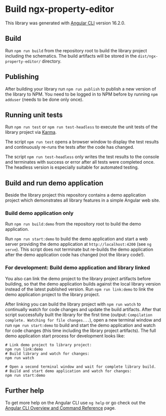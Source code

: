 # Build ngx-property-editor

This library was generated with [Angular CLI](https://github.com/angular/angular-cli) version 16.2.0.

## Build

Run `npm run build` from the repository root to build the library project including the schematics. The build artifacts will be stored in the `dist/ngx-property-editor/` directory.

## Publishing

After building your library run `npm run publish` to publish a new version of the library to NPM. You need to be logged in to NPM before by running `npm adduser` (needs to be done only once).

## Running unit tests

Run `npm run test` or `npm run test-headless` to execute the unit tests of the library project via [Karma](https://karma-runner.github.io).

The script `npm run test` opens a browser window to display the test results and continuously re-runs the tests after the code has changed.

The script `npm run test-headless` only writes the test results to the console and terminates with success or error after all tests were completed once. The headless version is especially suitable for automated testing.

## Build and run demo application

Beside the library project this repository contains a demo application project which demonstrates all library features in a simple Angular web site.

### Build demo application only

Run `npm run build:demo` from the repository root to build the demo application.

Run `npm run start:demo` to build the demo application and start a web server providing the demo application at `http://localhost:4200` (see `ng serve`). This script does not terminate but re-builds the demo application after the demo application code has changed (not the library code!).

### For development: Build demo application and library linked

You also can link the demo project to the library project artifacts before building, so that the demo application builds against the local library version instead of the latest published version. Run `npm run link:demo` to link the demo application project to the library project.

After linking you can build the library project with `npm run watch` to continually watch for code changes and update the build artifacts.
After that script successfully built the library for the first time (output: `Compilation complete. Watching for file changes...`),
open a new terminal window and run `npm run start:demo` to build and start the demo application and watch for code changes (this time including the library project artifacts).
The full demo application start process for development looks like:
```console
# Link demo project to library project:
npm run link:demo
# Build library and watch for changes:
npm run watch

# Open a second terminal window and wait for complete library build.
# Build and start demo application and watch for changes:
npm run start:demo
```

## Further help

To get more help on the Angular CLI use `ng help` or go check out the [Angular CLI Overview and Command Reference](https://angular.io/cli) page.

